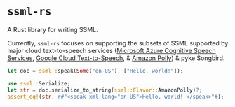 # `ssml-rs`
A Rust library for writing SSML.

Currently, `ssml-rs` focuses on supporting the subsets of SSML supported by major cloud text-to-speech services ([Microsoft Azure Cognitive Speech Services](https://learn.microsoft.com/en-us/azure/ai-services/speech-service/speech-synthesis-markup-structure), [Google Cloud Text-to-Speech](https://cloud.google.com/text-to-speech/docs/ssml), & [Amazon Polly](https://docs.aws.amazon.com/polly/latest/dg/supportedtags.html)) & pyke Songbird.

```rs
let doc = ssml::speak(Some("en-US"), ["Hello, world!"]);

use ssml::Serialize;
let str = doc.serialize_to_string(ssml::Flavor::AmazonPolly)?;
assert_eq!(str, r#"<speak xml:lang="en-US">Hello, world! </speak>"#);
```
